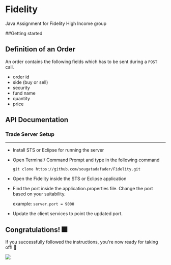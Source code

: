 # Fidelity
Java Assignment for Fidelity High Income group

##Getting started

## Definition of an Order

An order contains the following fields which has to be sent during a ```POST``` call.
   * order id
   * side (buy or sell)
   * security
   * fund name
   * quantity
   * price


## API Documentation










### Trade Server Setup
---

*  Install STS or Eclipse for running the server

*  Open Terminal/ Command Prompt and type in the following command

   ```git clone https://github.com/sougatadafader/Fidelity.git```

*  Open the Fidelity inside the STS or Eclipse application

*  Find the port inside the application.properties file. Change the port based on your suitability.

   example: ```server.port = 9000```

*  Update the client services to point the updated port.

## Congratulations! :fireworks:


 If you successfully followed the instructions, you're now ready for taking off! :rocket:	

![](https://media.giphy.com/media/k0CJuMw9h7m3S/giphy.gif)



